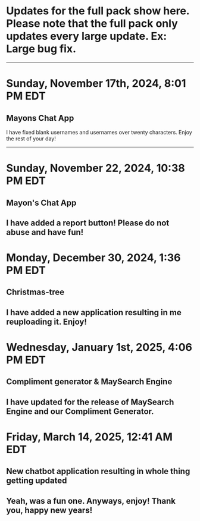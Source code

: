 # Updates for the full pack show here. Please note that the full pack only updates every large update. Ex: Large bug fix.

----------------------------------

# Sunday, November 17th, 2024, 8:01 PM EDT
## Mayons Chat App

I have fixed blank usernames and usernames over twenty characters. Enjoy the rest of your day!

----------------------------------
# Sunday, November 22, 2024, 10:38 PM EDT
## Mayon's Chat App
I have added a report button! Please do not abuse and have fun!
----------------------------------
# Monday, December 30, 2024, 1:36 PM EDT
## Christmas-tree
I have added a new application resulting in me reuploading it. Enjoy!
----------------------------------
# Wednesday, January 1st, 2025, 4:06 PM EDT
## Compliment generator & MaySearch Engine
I have updated for the release of MaySearch Engine and our Compliment Generator.
-----------------------------------
# Friday, March 14, 2025, 12:41 AM EDT
## New chatbot application resulting in whole thing getting updated
Yeah, was a fun one. Anyways, enjoy!
Thank you, happy new years!
----------------------------------
